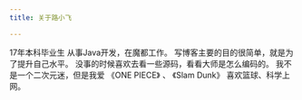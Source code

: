 ```yaml
---
title: 关于路小飞

---
```

17年本科毕业生
从事Java开发，在魔都工作。
写博客主要的目的很简单，就是为了提升自己水平。
没事的时候喜欢去看一些源码，看看大师是怎么编码的。
我不是一个二次元迷，但是我爱 《ONE PIECE》 、 《Slam Dunk》
喜欢篮球、科学上网。

<!-- 最后来一张三井寿镇楼 -->

<!-- <img src="/images/sanjin.jpg" width="300px" height="100px"> -->
